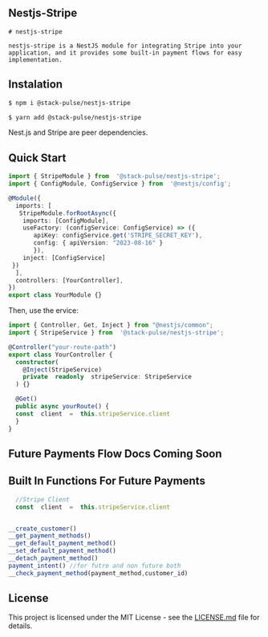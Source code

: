 ## Nestjs-Stripe
```
# nestjs-stripe

nestjs-stripe is a NestJS module for integrating Stripe into your application, and it provides some built-in payment flows for easy implementation.

```

## Instalation

```bash
$ npm i @stack-pulse/nestjs-stripe
```

```bash
$ yarn add @stack-pulse/nestjs-stripe
```
Nest.js and Stripe are peer dependencies.

## Quick Start



```typescript
import { StripeModule } from  '@stack-pulse/nestjs-stripe';
import { ConfigModule, ConfigService } from  '@nestjs/config';

@Module({
  imports: [
   StripeModule.forRootAsync({
	imports: [ConfigModule],
	useFactory: (configService: ConfigService) => ({
       apiKey: configService.get('STRIPE_SECRET_KEY'),
       config: { apiVersion: "2023-08-16" }
       }),
    inject: [ConfigService]
 })
  ],
  controllers: [YourController],
})
export class YourModule {}
```



Then, use the ervice:

```typescript
import { Controller, Get, Inject } from "@nestjs/common";
import { StripeService } from  '@stack-pulse/nestjs-stripe';

@Controller("your-route-path")
export class YourController {
  constructor(
    @Inject(StripeService)
	private  readonly  stripeService: StripeService
  ) {}

  @Get()
  public async yourRoute() {
  const  client  =  this.stripeService.client
  }
}
```

## Future Payments Flow Docs Coming Soon

## Built In Functions For Future Payments
```typescript
  //Stripe Client
  const  client  =  this.stripeService.client
```
```typescript

__create_customer()
__get_payment_methods()
__get_default_payment_method()
__set_default_payment_method()
__detach_payment_method()
payment_intent() //for futre and non future both
__check_payment_method(payment_method,customer_id)
```


## License

This project is licensed under the MIT License - see the [LICENSE.md](LICENSE.md) file for details.
```
